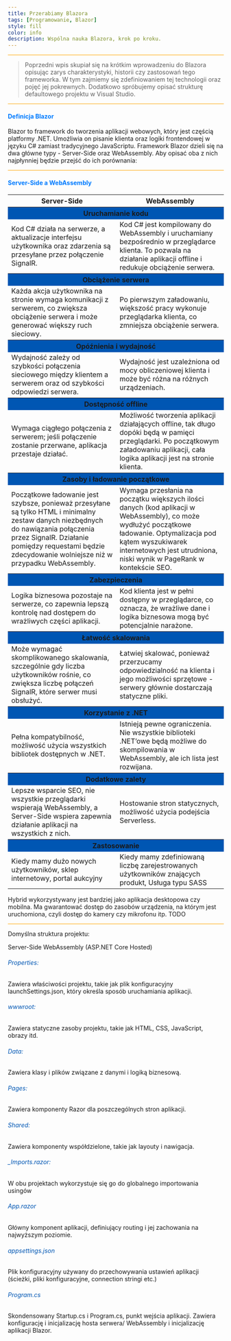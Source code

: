 ```yaml
---
title: Przerabiamy Blazora
tags: [Programowanie, Blazor]
style: fill
color: info 
description: Wspólna nauka Blazora, krok po kroku.
---
```

<hr style="height: 1px; background-color: orange;">
<blockquote>
Poprzedni wpis skupiał się na krótkim wprowadzeniu do Blazora opisując zarys charakterystyki, historii czy zastosowań tego frameworka.
W tym zajmiemy się zdefiniowaniem tej technologii oraz pojęć jej pokrewnych. Dodatkowo spróbujemy opisać strukturę defaultowego projektu w Visual Studio.
</blockquote>

<hr style="height: 1px; background-color: orange;">


<h4 style="color:#007bff"><b>Definicja Blazor</b></h4> 

Blazor to framework do tworzenia aplikacji webowych, który jest częścią platformy .NET. Umożliwia on pisanie klienta oraz logiki frontendowej w języku C# zamiast tradycyjnego JavaScriptu. 
Framework Blazor dzieli się na dwa główne typy - Server-Side oraz WebAssembly.
Aby opisać oba z nich najpłynniej będzie przejść do ich porównania:

<hr style="height: 1px; background-color: orange;">

<h4 style="color:#007bff"><b>Server-Side a WebAssembly</b></h4> 


<table style= "border-collapse: collapse;">
  <tr>
    <th style="text-align: center;">Server-Side</th>
    <th style="text-align: center;">WebAssembly</th>
  </tr>
  <tr>
    <th colspan="2" style="text-align: center; background-color:#0056b3"><strong>Uruchamianie kodu</strong></th>
  </tr>
  <tr>
    <td>Kod C# działa na serwerze, a aktualizacje interfejsu użytkownika oraz zdarzenia są przesyłane przez połączenie SignalR.</td>
    <td>Kod C# jest kompilowany do WebAssembly i uruchamiany bezpośrednio w przeglądarce klienta. To pozwala na działanie aplikacji offline i redukuje obciążenie serwera.</td>
  </tr>
  <tr>
    <th colspan="2" style="text-align: center; background-color:#0056b3"><strong>Obciążenie serwera</strong></th>
  </tr>
  <tr>
    <td>Każda akcja użytkownika na stronie wymaga komunikacji z serwerem, co zwiększa obciążenie serwera i może generować większy ruch sieciowy.</td>
    <td>Po pierwszym załadowaniu, większość pracy wykonuje przeglądarka klienta, co zmniejsza obciążenie serwera.</td>
  </tr>
  <tr>
    <th colspan="2" style="text-align: center; background-color:#0056b3"><strong>Opóźnienia i wydajność</strong></th>
  </tr>
  <tr>
    <td>Wydajność zależy od szybkości połączenia sieciowego między klientem a serwerem oraz od szybkości odpowiedzi serwera.</td>
    <td>Wydajność jest uzależniona od mocy obliczeniowej klienta i może być różna na różnych urządzeniach.</td>
  </tr>
  <tr>
    <th colspan="2" style="text-align: center; background-color:#0056b3"><strong>Dostępność offline</strong></th>
  </tr>
  <tr>
    <td>Wymaga ciągłego połączenia z serwerem; jeśli połączenie zostanie przerwane, aplikacja przestaje działać.</td>
    <td>Możliwość tworzenia aplikacji działających offline, tak długo dopóki będą w pamięci przeglądarki. Po początkowym załadowaniu aplikacji, cała logika aplikacji jest na stronie klienta.</td>
  </tr>
  <tr>
    <th colspan="2" style="text-align: center; background-color:#0056b3"><strong>Zasoby i ładowanie początkowe</strong></th>
  </tr>
  <tr>
    <td>Początkowe ładowanie jest szybsze, ponieważ przesyłane są tylko HTML i minimalny zestaw danych niezbędnych do nawiązania połączenia przez SignalR. Działanie pomiędzy requestami będzie zdecydowanie wolniejsze niż w przypadku WebAssembly.</td>
    <td>Wymaga przesłania na początku większych ilości danych (kod aplikacji w WebAssembly), co może wydłużyć początkowe ładowanie. Optymalizacja pod kątem wyszukiwarek internetowych jest utrudniona, niski wynik w PageRank w kontekście SEO.</td>
  </tr>
  <tr>
    <th colspan="2" style="text-align: center; background-color:#0056b3"><strong>Zabezpieczenia</strong></th>
  </tr>
  <tr>
    <td>Logika biznesowa pozostaje na serwerze, co zapewnia lepszą kontrolę nad dostępem do wrażliwych części aplikacji.</td>
    <td>Kod klienta jest w pełni dostępny w przeglądarce, co oznacza, że wrażliwe dane i logika biznesowa mogą być potencjalnie narażone.</td>
  </tr>
  <tr>
    <th colspan="2" style="text-align: center; background-color:#0056b3"><strong>Łatwość skalowania</strong></th>
  </tr>
  <tr>
    <td>Może wymagać skomplikowanego skalowania, szczególnie gdy liczba użytkowników rośnie, co zwiększa liczbę połączeń SignalR, które serwer musi obsłużyć.</td>
    <td>Łatwiej skalować, ponieważ przerzucamy odpowiedzialność na klienta i jego możliwości sprzętowe - serwery głównie dostarczają statyczne pliki.</td>
  </tr>
  <tr>
    <th colspan="2" style="text-align: center; background-color:#0056b3"><strong>Korzystanie z .NET</strong></th>
  </tr>
  <tr>
    <td>Pełna kompatybilność, możliwość użycia wszystkich bibliotek dostępnych w .NET.</td>
    <td>Istnieją pewne ograniczenia. Nie wszystkie biblioteki .NET’owe będą możliwe do skompilowania w WebAssembly, ale ich lista jest rozwijana.</td>
  </tr>
  <tr>
    <th colspan="2" style="text-align: center; background-color:#0056b3"><strong>Dodatkowe zalety</strong></th>
  </tr>
  <tr>
    <td>Lepsze wsparcie SEO, nie wszystkie przeglądarki wspierają WebAssembly, a Server-Side wspiera zapewnia działanie aplikacji na wszystkich z nich.</td>
    <td>Hostowanie stron statycznych, możliwość użycia podejścia Serverless.</td>
  </tr>
  <tr>
    <th colspan="2" style="text-align: center; background-color:#0056b3"><strong>Zastosowanie</strong></th>
  </tr>
  <tr>
    <td>Kiedy mamy dużo nowych użytkowników, sklep internetowy, portal aukcyjny</td>
    <td>Kiedy mamy zdefiniowaną liczbę zarejestrowanych użytkowników znających produkt, Usługa typu SASS
  </td>
</tr>
</table>

Hybrid wykorzystywany jest bardziej jako aplikacja desktopowa czy mobilna. 
Ma gwarantować dostęp do zasobów urządzenia, na którym jest uruchomiona, czyli dostęp do kamery czy mikrofonu itp. TODO

<hr style="height: 1px; background-color: orange;">

Domyślna struktura projektu:

Server-Side							WebAssembly (ASP.NET Core Hosted)



<h6 style="color:#0056b3">Properties:</h6>   
Zawiera właściwości projektu, takie jak plik konfiguracyjny launchSettings.json, który określa sposób uruchamiania aplikacji.
 
<h6 style="color:#0056b3">wwwroot:</h6>
Zawiera statyczne zasoby projektu, takie jak HTML, CSS, JavaScript, obrazy itd.

<h6 style="color:#0056b3">Data:</h6>
Zawiera klasy i plików związane z danymi i logiką biznesową.

<h6 style="color:#0056b3">Pages:</h6>
Zawiera komponenty Razor dla poszczególnych stron aplikacji.

<h6 style="color:#0056b3">Shared:</h6>
Zawiera komponenty współdzielone, takie jak layouty i nawigacja.

<h6 style="color:#0056b3">_Imports.razor:</h6>
W obu projektach wykorzystuje się go do globalnego importowania usingów

<h6 style="color:#0056b3">App.razor</h6>
Główny komponent aplikacji, definiujący routing i jej zachowania na najwyższym poziomie.

<h6 style="color:#0056b3">appsettings.json</h6>
Plik konfiguracyjny używany do przechowywania ustawień aplikacji (ścieżki, pliki konfiguracyjne, connection stringi etc.)

<h6 style="color:#0056b3">Program.cs</h6>
Skondensowany Startup.cs i Program.cs, punkt wejścia aplikacji. Zawiera konfigurację i inicjalizację hosta serwera/ WebAssembly i inicjalizację aplikacji Blazor.
